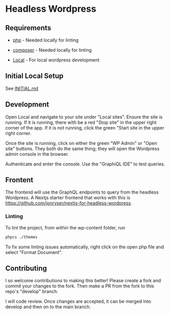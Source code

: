 # Headless Wordpress

## Requirements

- [php](https://www.php.net/manual/en/install.php) - Needed locally for linting

- [composer](https://getcomposer.org/download/) - Needed locally for linting

- [Local](https://localwp.com/) - For local wordpress development

## Initial Local Setup

See [INITIAL.md](./INITIAL.md)

## Development

Open Local and navigate to your site under "Local sites".
Ensure the site is running.
If it is running, there with be a red "Stop site" in the upper right corner of the app.
If it is not running, click the green "Start site in the upper right corner.

Once the site is running, click on either the green "WP Admin" or "Open site" buttons.
They both do the same thing; they will open the Wordpress admin console in the browser.

Authenticate and enter the console.
Use the "GraphiQL IDE" to test queries.

## Frontent

The frontend will use the GraphQL endpoints to query from the headless Wordpress.
A Nextjs starter frontend that works with this is <https://github.com/jonryser/nextjs-for-headless-wordpress>.

### Linting

To lint the project, from within the wp-content folder, run

```sh
phpcs ./themes
```

To fix some linting issues automatically, right click on the open php file and select "Format Document".

## Contributing

I so welcome contributions to making this better! Please create a fork and commit your changes to the fork. Then make a PR from the fork to this repo's "develop" branch.

I will code review. Once changes are accepted, it can be merged into develop and then on to the main branch.
